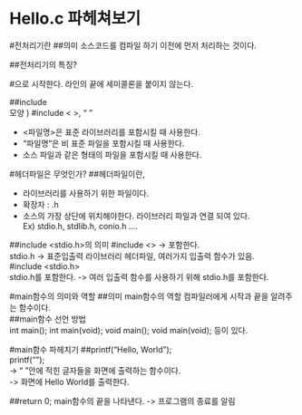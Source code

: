Hello.c 파헤쳐보기
=================

#전처리기란
##의미
소스코드를 컴파일 하기 이전에 먼저 처리하는 것이다.

##전처리기의 특징?

\#으로 시작한다.
라인의 끝에 세미콜론을 붙이지 않는다.

##include  
모양 ) #include < >, “ ”  
- <파일명>은 표준 라이브러리를 포함시킬 때 사용한다.  
- “파일명”은 비 표준 파일을 포함시킬 때 사용한다.   
- 소스 파일과 같은 형태의 파일을 포함시킬 때 사용한다.  
  

#헤더파일은 무엇인가?
##헤더파일이란,
- 라이브러리를 사용하기 위한 파일이다.   
- 확장자 : .h  
- 소스의 가장 상단에 위치해야한다.
라이브러리 파일과 연결 되여 있다.  
Ex) stdio.h, stdlib.h, conio.h ….

#\#include <stdio.h>의 의미
\#include <>  ->  포함한다.  
stdio.h  ->  표준입출력 라이브러리 헤더파일, 여러가지 입출력 함수가 있음.  
\#include <stdio.h>  
stdio.h를 포함한다. -> 여러 입출력 함수를 사용하기 위해 stdio.h를 포함한다.

#main함수의 의미와 역할
##의미
main함수의 역할 컴파일러에게 시작과 끝을 알려주는 함수이다.   
##main함수 선언 방법  
int main(); 
int main(void);
void main();
void main(void); 등이 있다. 

#main함수 파헤치기 
##printf(“Hello, World”);  
printf(“”);  
->  “ ”안에 적힌 글자들을 화면에 출력하는 함수이다.  
->  화면에 Hello World를 출력한다.  

##return 0;
main함수의 끝을 나타낸다.
->  프로그램의 종료를 알림



